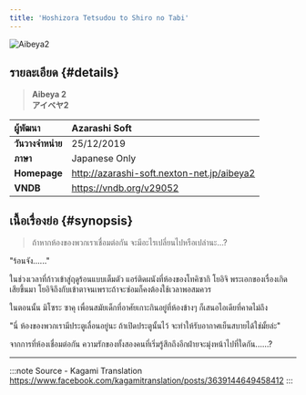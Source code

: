 ```yaml
---
title: 'Hoshizora Tetsudou to Shiro no Tabi'
---
```


![Aibeya2](/img/visualnovel/preview/aibeya2.jpeg)

## รายละเอียด {#details}

> **Aibeya 2**  
> **アイベヤ2**

| ผู้พัฒนา | Azarashi Soft |
| :---- | :---- |
| **วันวางจำหน่าย** | 25/12/2019 |
| **ภาษา** | Japanese Only |
| **Homepage** | http://azarashi-soft.nexton-net.jp/aibeya2 |
| **VNDB** | https://vndb.org/v29052 |

## เนื้อเรื่องย่อ {#synopsis}

> ‍‍‍‍‍‍ถ้าหากห้องของพวกเราเชื่อมต่อกัน
> จะมีอะไรเปลี่ยนไปหรือเปล่านะ...?

"ร้อนจัง......"

ในช่วงเวลาที่ก้าวเข้าสู่ฤดูร้อนแบบเต็มตัว แอร์ติดผนังที่ห้องของโทคิซากิ โยอิจิ พระเอกของเรื่องเกิดเสียขึ้นมา โยอิจิถึงกับเข้าตาจนเพราะถ้าจะซ่อมก็คงต้องใช้เวลาพอสมควร

ในตอนนั้น มิโซระ ซาคุ เพื่อนสมัยเด็กที่อาศัยเกาะกินอยู่ที่ห้องข้างๆ ก็เสนอไอเดียที่คาดไม่ถึง

"นี่ ห้องของพวกเรามีประตูเลื่อนอยู่นะ
ถ้าเปิดประตูนั้นไว้ จะทำให้รับอากาศเย็นสบายได้ใช่มั้ยล่ะ"

จากการที่ห้องเชื่อมต่อกัน
ความรักของทั้งสองคนที่เริ่มรู้สึกถึงอีกฝ่ายจะมุ่งหน้าไปที่ใดกัน......?

---
:::note Source - Kagami Translation
https://www.facebook.com/kagamitranslation/posts/3639144649458412
:::
